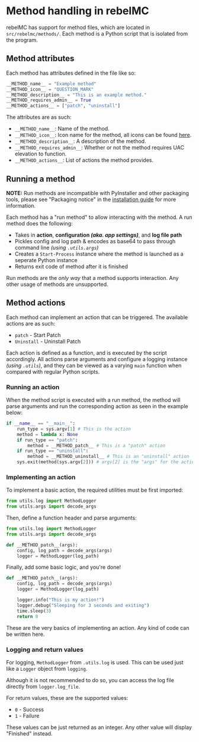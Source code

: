 # Method handling in rebelMC

rebelMC has support for method files, which are located in `src/rebelmc/methods/`. Each method is a Python script that is isolated from the program.

## Method attributes
Each method has attributes defined in the file like so:
```py
__METHOD_name__ = "Example method"
__METHOD_icon__ = "QUESTION_MARK"
__METHOD_description__ = "This is an example method."
__METHOD_requires_admin__ = True
__METHOD_actions__ = ["patch", "uninstall"]
```
The attributes are as such:
- `__METHOD_name__`: Name of the method.
- `__METHOD_icon__`: Icon name for the method, all icons can be found [here](https://flet.dev/docs/reference/icons/).
- `__METHOD_description__`: A description of the method.
- `__METHOD_requires_admin__`: Whether or not the method requires UAC elevation to function.
- `__METHOD_actions__`: List of actions the method provides.

## Running a method
**NOTE:** Run methods are incompatible with PyInstaller and other packaging tools, please see "Packaging notice" in the [installation guide](/docs/INSTALL.md#packaging-notice) for more information.

Each method has a "run method" to allow interacting with the method. A run method does the following:
- Takes in **action**, **configuration *(aka. app settings)***, and **log file path**
- Pickles config and log path & encodes as base64 to pass through command line *(using `.utils.args`)*
- Creates a `Start-Process` instance where the method is launched as a seperate Python instance
- Returns exit code of method after it is finished

Run methods are the *only way* that a method supports interaction. Any other usage of methods are unsupported.

## Method actions
Each method can implement an action that can be triggered. The available actions are as such:
- `patch` - Start Patch
- `Uninstall` - Uninstall Patch

Each action is defined as a function, and is executed by the script accordingly.
All actions parse arguments and configure a logging instance *(using `.utils`)*, and they can be viewed as a varying `main` function when compared with regular Python scripts.

### Running an action
When the method script is executed with a run method, the method will parse arguments and run the corresponding action as seen in the example below:
```py
if __name__ == "__main__":
    run_type = sys.argv[1] # This is the action
    method = lambda x: None
    if run_type == "patch":
        method = __METHOD_patch__ # This is a "patch" action
    if run_type == "uninstall":
        method = __METHOD_uninstall__ # This is an "uninstall" action
    sys.exit(method(sys.argv[2])) # argv[2] is the "args" for the action
```

### Implementing an action
To implement a basic action, the required utilities must be first imported:
```py
from utils.log import MethodLogger
from utils.args import decode_args
```

Then, define a function header and parse arguments:
```py
from utils.log import MethodLogger
from utils.args import decode_args

def __METHOD_patch__(args):
    config, log_path = decode_args(args)
    logger = MethodLogger(log_path)
```

Finally, add some basic logic, and you're done!
```py
def __METHOD_patch__(args):
    config, log_path = decode_args(args)
    logger = MethodLogger(log_path)

    logger.info("This is my action!")
    logger.debug("Sleeping for 3 seconds and exiting")
    time.sleep(3)
    return 0
```

These are the very basics of implementing an action. Any kind of code can be written here.

### Logging and return values
For logging, `MethodLogger` from `.utils.log` is used. This can be used just like a `Logger` object from `logging`.

Although it is not recommended to do so, you can access the log file directly from `logger.log_file`.

For return values, these are the supported values:
- `0` - Success
- `1` - Failure

These values can be just returned as an integer. Any other value will display "Finished" instead.
